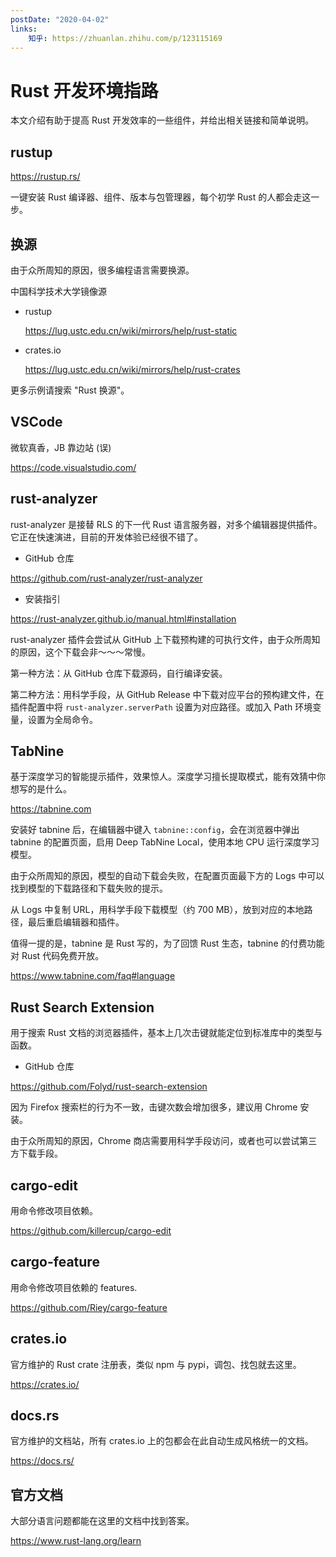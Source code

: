 ```yaml
---
postDate: "2020-04-02"
links:
    知乎: https://zhuanlan.zhihu.com/p/123115169
---
```


# Rust 开发环境指路

本文介绍有助于提高 Rust 开发效率的一些组件，并给出相关链接和简单说明。

## rustup

<https://rustup.rs/>

一键安装 Rust 编译器、组件、版本与包管理器，每个初学 Rust 的人都会走这一步。

## 换源

由于众所周知的原因，很多编程语言需要换源。

中国科学技术大学镜像源

+ rustup

    <https://lug.ustc.edu.cn/wiki/mirrors/help/rust-static>

+ crates.io

    <https://lug.ustc.edu.cn/wiki/mirrors/help/rust-crates>

更多示例请搜索 "Rust 换源"。

## VSCode

微软真香，JB 靠边站 (误)

<https://code.visualstudio.com/>

## rust-analyzer

rust-analyzer 是接替 RLS 的下一代 Rust 语言服务器，对多个编辑器提供插件。它正在快速演进，目前的开发体验已经很不错了。

+ GitHub 仓库

<https://github.com/rust-analyzer/rust-analyzer>

+ 安装指引

<https://rust-analyzer.github.io/manual.html#installation>

rust-analyzer 插件会尝试从 GitHub 上下载预构建的可执行文件，由于众所周知的原因，这个下载会非～～～常慢。

第一种方法：从 GitHub 仓库下载源码，自行编译安装。

第二种方法：用科学手段，从 GitHub Release 中下载对应平台的预构建文件，在插件配置中将 `rust-analyzer.serverPath` 设置为对应路径。或加入 Path 环境变量，设置为全局命令。

## TabNine

基于深度学习的智能提示插件，效果惊人。深度学习擅长提取模式，能有效猜中你想写的是什么。

<https://tabnine.com>

安装好 tabnine 后，在编辑器中键入 `tabnine::config`，会在浏览器中弹出 tabnine 的配置页面，启用 Deep TabNine Local，使用本地 CPU 运行深度学习模型。

由于众所周知的原因，模型的自动下载会失败，在配置页面最下方的 Logs 中可以找到模型的下载路径和下载失败的提示。

从 Logs 中复制 URL，用科学手段下载模型（约 700 MB），放到对应的本地路径，最后重启编辑器和插件。

值得一提的是，tabnine 是 Rust 写的，为了回馈 Rust 生态，tabnine 的付费功能对 Rust 代码免费开放。

<https://www.tabnine.com/faq#language>

## Rust Search Extension

用于搜索 Rust 文档的浏览器插件，基本上几次击键就能定位到标准库中的类型与函数。

+ GitHub 仓库

<https://github.com/Folyd/rust-search-extension>

因为 Firefox 搜索栏的行为不一致，击键次数会增加很多，建议用 Chrome 安装。

由于众所周知的原因，Chrome 商店需要用科学手段访问，或者也可以尝试第三方下载手段。

## cargo-edit

用命令修改项目依赖。

<https://github.com/killercup/cargo-edit>

## cargo-feature

用命令修改项目依赖的 features.

<https://github.com/Riey/cargo-feature>

## crates.io

官方维护的 Rust crate 注册表，类似 npm 与 pypi，调包、找包就去这里。

<https://crates.io/>

## docs.rs

官方维护的文档站，所有 crates.io 上的包都会在此自动生成风格统一的文档。

<https://docs.rs/>

## 官方文档

大部分语言问题都能在这里的文档中找到答案。

<https://www.rust-lang.org/learn>
